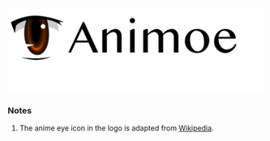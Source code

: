 <div align="center">
    <img width="700px" src="https://github.com/Fairyland0902/Animoe/raw/master/misc/Animoe.png">
</div>

#### 

### Notes

1. The anime eye icon in the logo is adapted from [Wikipedia](https://en.wikipedia.org/wiki/File:Anime_eye.svg).